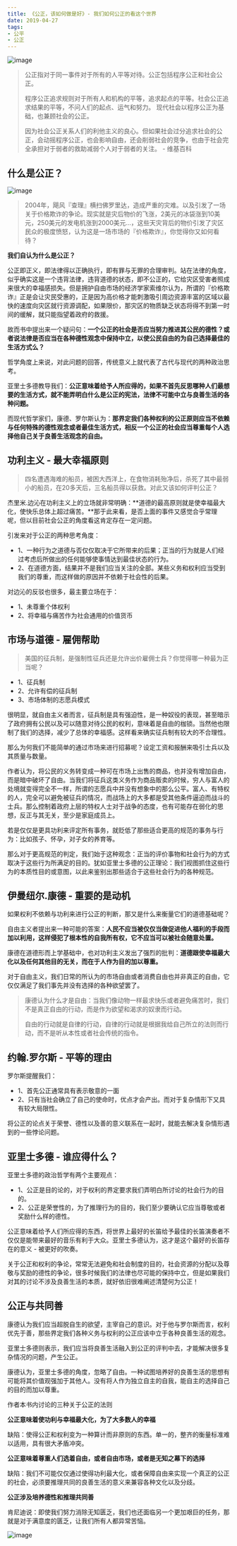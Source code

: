 ```yaml
---
title: 《公正，该如何做是好》- 我们如何公正的看这个世界
date: 2019-04-27
tags: 
- 公平
- 公正
---
```

![image](http://image.freefe.cc/blur-close-up-court-531970.jpg)

> 公正指对于同一事件对于所有的人平等对待。公正包括程序公正和社会公正。
>
> 程序公正追求规则对于所有人和机构的平等，追求起点的平等。社会公正追求结果的平等，不问人们的起点、运气和努力。 现代社会以程序公正为基础，也兼顾社会的公正。
>
> 因为社会公正关系人们的利他主义的良心。但如果社会过分追求社会的公正，会动摇程序公正，也会影响自由，还会削弱社会的竞争，也由于社会完全承担对于弱者的救助减弱个人对于弱者的关注。 - 维基百科


## 什么是公正？

![image](http://image.freefe.cc/boat-clouds-cloudy-skies-753619.jpg)

> 2004年，飓风『查理』横扫佛罗里达，造成严重的灾难。以及引发了一场关于价格欺诈的争论。现实就是灾后物价的飞涨，2美元的冰袋涨到10美元，250美元的发电机涨到2000美元...，这些天灾背后的物价引发了灾区民众的极度愤怒，认为这是一场市场的『价格欺诈』，你觉得你又如何看待？


**我们自认为什么是公正？**

公正即正义，即法律得以正确执行，即有罪与无罪的合理审判。站在法律的角度，似乎确实这是一个违背法律，违背道德的状态，即不公正的，它给灾区受害者照成来很大的幸福感损失。但是拥护自由市场的经济学家索维尔认为，所谓的『价格欺诈』正是会让灾民受惠的，正是因为高价格才能刺激吸引周边资源丰富的区域以最快的速度向灾区就行资源调配，如果限价，那灾区的物质缺乏状态将得不到第一时间的缓解，就只能指望着政府的救援。

故而书中提出来一个疑问句：**一个公正的社会是否应当努力推进其公民的德性？或者说法律是否应当在各种德性观念中保持中立，以使公民自由的为自己选择最佳的生活方式么？**

哲学角度上来说，对此问题的回答，传统意义上就代表了古代与现代的两种政治思考。

亚里士多德教导我们：**公正意味着给予人所应得的，如果不首先反思哪种人们最想要的生活方式，就不能弄明白什么是公正的宪法，法律不可能中立与良善生活的各种问题。**

而现代哲学家们，康德、罗尔斯认为：**那界定我们各种权利的公正原则应当不依赖与任何特殊的德性观念或者最佳生活方式，相反一个公正的社会应当尊重每个人选择他自己关于良善生活观念的自由。**

## 功利主义 - 最大幸福原则

> 四名遭遇海难的船员，被困大西洋上，在食物消耗殆净后，杀死了其中最弱小的船员，在20多天后，三名船员得以获救。对此又该如何评判公正？

杰里米.边沁在功利主义上的立场就非常明确：**道德的最高原则就是使幸福最大化，使快乐总体上超过痛苦。**那于此来看，是否上面的事件又感觉合乎常理呢，但以目前社会公正的角度看这肯定存在一定问题。

引发来对于公正的两种思考角度：

- 1、一种行为之道德与否仅仅取决于它所带来的后果；正当的行为就是人们经过考虑后所做出的任何能够使事情达到最佳状态的行为。
- 2、在道德方面，结果并不是我们应当关注的全部。某些义务和权利应当受到我们的尊重，而这样做的原因并不依赖于社会性的后果。

对边沁的反驳也很多，最主要立场在于：

- 1、未尊重个体权利 
- 2、将幸福与痛苦作为社会通用的价值货币

## 市场与道德 - 雇佣帮助

> 美国的征兵制，是强制性征兵还是允许出价雇佣士兵？你觉得哪一种最为正当呢？

- 1、征兵制
- 2、允许有偿的征兵制
- 3、市场体制的志愿兵模式

很明显，就自由主义者而言，征兵制是具有强迫性，是一种奴役的表现，甚至暗示了政府拥有公民以及可以随意对待公民的权利，意味着是自由的枷锁。当然他也限制了我们的选择，减少了总体的幸福感。这样看来确实征兵制有较大的不合理性。

那么为何我们不能简单的通过市场来进行招募呢？设定工资和报酬来吸引士兵以及其质量与数量。

作者认为，将公民的义务转变成一种可在市场上出售的商品，也并没有增加自由，而是暗中破坏了自由。当我们将征兵这类义务作为商品贩卖的时候，穷人与富人的处境就变得完全不一样，所谓的志愿兵中并没有想象中的那么公平。富人、有特权的人，完全可以避免被征兵的情况，而战场上的大多都是受其他条件逼迫而战斗的士兵。那么控制着政府上层的特权人士对于战争的态度，也有可能存在弱化的思想，反正与其无关，至少是家庭成员上。

若是仅仅是更具功利来评定所有事务，就贬低了那些适合更高的规范的事务与行为：比如孩子、怀孕，对子女的养育等。

那么对于更高规范的判定，我们始于这种观念：正当的评价事物和社会行为的方式取决于这些行为所满足的目的。犹如亚里士多德的公正理论：我们视图抓住这些行为的本质性目的或意图，以此来鉴别出那些适合于这些社会行为的各种规范。

## 伊曼纽尔.康德 - 重要的是动机

如果权利不依赖与功利来进行公正的判断，那又是什么来衡量它们的道德基础呢？

自由主义者提出来一种可能的答案：**人民不应当被仅仅当做促进他人福利的手段而加以利用，这样侵犯了根本性的自我所有权，它不应当可以被社会随意处置。**

康德在道德形而上学基础中，也对功利主义发出了强烈的批判：**道德跟使幸福最大化以及任何其他目的无关，而在于人作为目的加以尊重。**

对于自由主义，我们日常的所认为的市场自由或者消费自由也并非真正的自由，它仅仅满足了我们事先并没有选择的各种欲望罢了。

> 康德认为什么才是自由：当我们像动物一样最求快乐或者避免痛苦时，我们不是真正自由的行动，而是作为欲望和渴求的奴隶而行动。
>
>自由的行动就是自律的行动，自律的行动就是根据我给自己所立的法则而行动，而不是听从本性或者社会传统的指令。


## 约翰.罗尔斯 - 平等的理由

罗尔斯提醒我们：

- 1、首先公正通常具有表示敬意的一面
- 2、只有当社会确立了自己的使命时，优点才会产出。而对于复杂情形下又具有较大局限性。

将公正的论点关于荣誉、德性以及善的意义联系在一起时，就能去解决复杂情形遇到的一些悖论问题。

## 亚里士多德 - 谁应得什么？

亚里士多德的政治哲学有两个主要观点：

- 1、公正是目的论的，对于权利的界定要求我们弄明白所讨论的社会行为的目的。
- 2、公正是荣誉性的，为了推理行为的目的，我们至少要确认它应当尊敬或者奖励什么样的德性。


公正意味着给予人们所应得的东西，将世界上最好的长笛给予最佳的长笛演奏者不仅仅是能带来最好的音乐有利于大众。亚里士多德认为，这才是这个最好的长笛存在的意义 - 被更好的吹奏。

关于公正和权利的争论，常常无法避免和社会制度的目的，社会资源的分配以及尊敬与奖励的德性的争论，很多时候我们的法律也尽可能的保持中立，但是如果我们对其的讨论不涉及良善生活的本质，就好依旧很难阐述清楚何为公正！

## 公正与共同善

康德认为我们应当超脱自生的欲望，主宰自己的意识。对于他与罗尔斯而言，权利优先于善，那些界定我们各种义务与权利的公正应该中立于各种良善生活的观念。

亚里士多德则表示，我们应当将良善生活融入到公正的评判中去，才能解决很多复杂情况的问题，产生公正。

康德认为，亚里士多德的角度，忽略了自由。一种试图培养好的良善生活的思想有可能将其价值观强加于其他人。没有将人作为独立自主的自我，能自主的选择自己的目的而加以尊重。

作者本书内讨论的三种关于公正的法则

**公正意味着使功利与幸福最大化，为了大多数人的幸福**

缺陷：使得公正和权利变为一种算计而非原则的东西。单一的，整齐的衡量标准难以适用，具有很大矛盾冲突。

**公正意味着尊重人们选着自由，或者自由市场，或者是无知之幕下的选择**

缺陷：我们不可能仅仅通过使得功利最大化，或者保障自由来实现一个真正的公正的社会，必须要推理共同的良善生活的意义来兼容各种文化以及分歧。

**公正涉及培养德性和推理共同善**

肯尼迪说：即使我们努力消除无知匮乏，我们也还面临另一个更加艰巨的任务，那就是对于满意度的匮乏，让我们所有人都异常苦恼。


![image](http://image.freefe.cc/adult-balloon-beautiful-1236678.jpg)